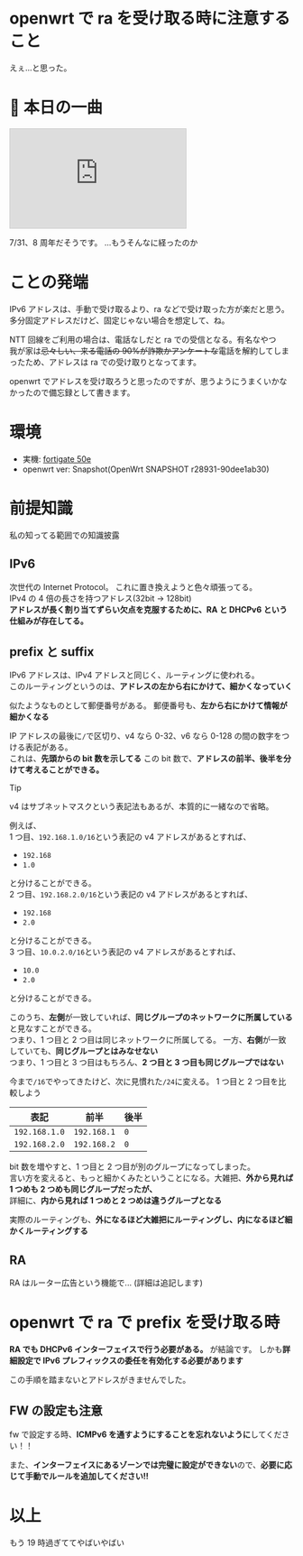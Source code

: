 # openwrt で ra を受け取る時に注意すること

えぇ...と思った。

# 🎵 本日の一曲

<iframe width="312" height="176" src="https://ext.nicovideo.jp/thumb/sm31667442" scrolling="no" style="border:solid 1px #ccc;" frameborder="0"><a href="https://www.nicovideo.jp/watch/sm31667442">ダダダダ天使 / ナナヲアカリ</a></iframe>

7/31、8 周年だそうです。 ...もうそんなに経ったのか

# ことの発端

IPv6 アドレスは、手動で受け取るより、ra などで受け取った方が楽だと思う。  
多分固定アドレスだけど、固定じゃない場合を想定して、ね。

NTT 回線をご利用の場合は、電話なしだと ra での受信となる。有名なやつ  
我が家は~~忌々しい、来る電話の 90%が詐欺かアンケートな~~電話を解約してしまったため、アドレスは ra での受け取りとなってます。

openwrt でアドレスを受け取ろうと思ったのですが、思うようにうまくいかなかったので備忘録として書きます。

# 環境

- 実機: [fortigate 50e](https://taiha.hatenablog.jp/entry/2023/03/10/004523)
- openwrt ver: Snapshot(OpenWrt SNAPSHOT r28931-90dee1ab30)

# 前提知識

私の知ってる範囲での知識披露

## IPv6

次世代の Internet Protocol。 これに置き換えようと色々頑張ってる。  
IPv4 の 4 倍の長さを持つアドレス(32bit -> 128bit)  
**アドレスが長く割り当てずらい欠点を克服するために、RA と DHCPv6 という仕組みが存在してる。**

## prefix と suffix

IPv6 アドレスは、IPv4 アドレスと同じく、ルーティングに使われる。  
このルーティングというのは、**アドレスの左から右にかけて、細かくなっていく**

似たようなものとして郵便番号がある。 郵便番号も、**左から右にかけて情報が細かくなる**

IP アドレスの最後に`/`で区切り、v4 なら 0-32、v6 なら 0-128 の間の数字をつける表記がある。  
これは、**先頭からの bit 数を示してる** この bit 数で、**アドレスの前半、後半を分けて考えることができる。**

> [!TIP]
> v4 はサブネットマスクという表記法もあるが、本質的に一緒なので省略。

例えば、  
1 つ目、`192.168.1.0/16`という表記の v4 アドレスがあるとすれば、

- `192.168`
- `1.0`

と分けることができる。  
2 つ目、`192.168.2.0/16`という表記の v4 アドレスがあるとすれば、

- `192.168`
- `2.0`

と分けることができる。  
3 つ目、`10.0.2.0/16`という表記の v4 アドレスがあるとすれば、

- `10.0`
- `2.0`

と分けることができる。

このうち、**左側**が一致していれば、**同じグループのネットワークに所属している**と見なすことができる。  
つまり、1 つ目と 2 つ目は同じネットワークに所属してる。
一方、**右側**が一致していても、**同じグループとはみなせない**  
つまり、1 つ目と 3 つ目はもちろん、**2 つ目と 3 つ目も同じグループではない**

今まで`/16`でやってきたけど、次に見慣れた`/24`に変える。 1 つ目と 2 つ目を比較しよう

| 表記          | 前半        | 後半 |
| ------------- | ----------- | ---- |
| `192.168.1.0` | `192.168.1` | `0`  |
| `192.168.2.0` | `192.168.2` | `0`  |

bit 数を増やすと、1 つ目と 2 つ目が別のグループになってしまった。  
言い方を変えると、もっと細かくみたということになる。大雑把、**外から見れば 1 つめも 2 つめも同じグループだったが、**  
詳細に、**内から見れば 1 つめと 2 つめは違うグループとなる**

実際のルーティングも、**外になるほど大雑把にルーティングし、内になるほど細かくルーティングする**

## RA

RA はルーター広告という機能で...
(詳細は追記します)

# openwrt で ra で prefix を受け取る時

**RA でも DHCPv6 インターフェイスで行う必要がある。** が結論です。
しかも**詳細設定で IPv6 プレフィックスの委任を有効化する必要があります**

この手順を踏まないとアドレスがきませんでした。

## FW の設定も注意

fw で設定する時、**ICMPv6 を通すようにすることを忘れないように**してください！！

また、**インターフェイスにあるゾーンでは完璧に設定ができない**ので、**必要に応じて手動でルールを追加してください!!**

# 以上

もう 19 時過ぎててやばいやばい
